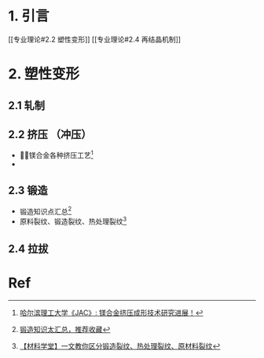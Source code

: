 # 1. 引言 
[[专业理论#2.2 塑性变形]]
[[专业理论#2.4 再结晶机制]]

# 2. 塑性变形 
## 2.1 轧制 

## 2.2 挤压 （冲压）
- 🏳️‍🌈镁合金各种挤压工艺[^1]
- 
## 2.3 锻造 
- 锻造知识点汇总[^2]
- 原料裂纹、锻造裂纹、热处理裂纹[^3]

## 2.4 拉拔 


# Ref 

[^1]: [哈尔滨理工大学《JAC》: 镁合金挤压成形技术研究进展！](https://mp.weixin.qq.com/s?__biz=MzA4NDk3ODEwNQ%3D%3D&mid=2698876908&idx=2&sn=5ff2a1d31e528cd135c557fd38017796&scene=45#wechat_redirect)
[^2]: [锻造知识太汇总，推荐收藏](https://mp.weixin.qq.com/s/MpHB1X7wUGaH9VUi-vzYKA)
[^3]: [【材料学堂】一文教你区分锻造裂纹、热处理裂纹、原材料裂纹](https://mp.weixin.qq.com/s/1MD9EbyePC_WRPfadHOhFQ)

